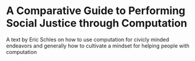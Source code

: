 # A Comparative Guide to Performing Social Justice through Computation

A text by Eric Schles on how to use computation for civicly minded endeavors and generally how to cultivate a mindset for helping people with computation
